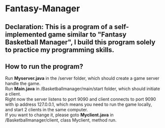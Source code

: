 # Fantasy-Manager

Declaration: This is a program of a self-implemented game similar to "Fantasy Basketball Manager", I build this program solely to practice my  programming skills.
----

How to run the program?
--------
Run <b>Myserver.java</b> in the /server folder, which should create a game server handle the game.  
Run <b>Main.java</b> in /Basketballmanager/main/start folder, which should initiate a client.  
Right now the server listens to port 9090 and client connects to port 9090 with ip address 127.0.0.1, which means you need to run the game locally, and start 2 clients in the same computer.  
If you want to change it, please goto <b>Myclient.java</b> in /Basketballmanager/client, class Myclient, method run.


